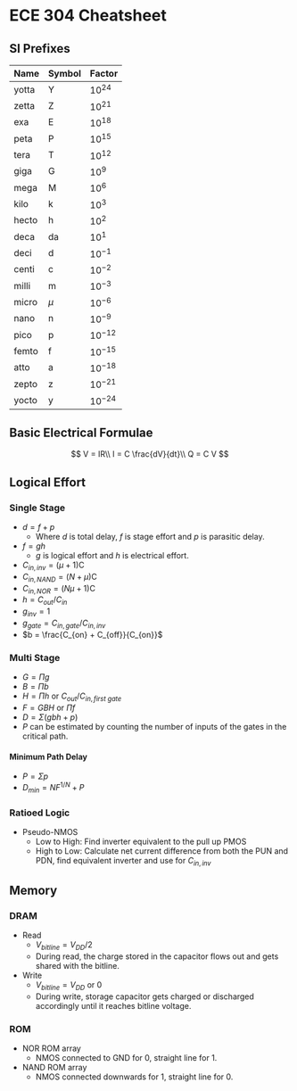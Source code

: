 # ECE 304 Cheatsheet

## SI Prefixes

| Name  | Symbol | Factor     |
| ----- | ------ | ---------- |
| yotta | Y      | $10^{24}$  |
| zetta | Z      | $10^{21}$  |
| exa   | E      | $10^{18}$  |
| peta  | P      | $10^{15}$  |
| tera  | T      | $10^{12}$  |
| giga  | G      | $10^{9}$   |
| mega  | M      | $10^{6}$   |
| kilo  | k      | $10^{3}$   |
| hecto | h      | $10^{2}$   |
| deca  | da     | $10^{1}$   |
| deci  | d      | $10^{-1}$  |
| centi | c      | $10^{-2}$  |
| milli | m      | $10^{-3}$  |
| micro | $\mu$  | $10^{-6}$  |
| nano  | n      | $10^{-9}$  |
| pico  | p      | $10^{-12}$ |
| femto | f      | $10^{-15}$ |
| atto  | a      | $10^{-18}$ |
| zepto | z      | $10^{-21}$ |
| yocto | y      | $10^{-24}$ |

## Basic Electrical Formulae

$$
V = IR\\
I = C \frac{dV}{dt}\\
Q = C V
$$

## Logical Effort

### Single Stage

- $d = f + p$
  - Where $d$ is total delay, $f$ is stage effort and $p$ is parasitic delay.
- $f = gh$
  - $g$ is logical effort and $h$ is electrical effort.
- $C_{in, inv} = (\mu + 1)\text{C}$
- $C_{in, NAND} = (N + \mu)\text{C}$
- $C_{in, NOR} = (N \mu + 1)\text{C}$
- $h = C_{out} / C_{in}$
- $g_{inv} = 1$
- $g_{gate} = C_{in, gate} / C_{in, inv}$
- $b = \frac{C_{on} + C_{off}}{C_{on}}$

### Multi Stage

- $G = \Pi g$
- $B = \Pi b$
- $H = \Pi h \text{ or } C_{out} / C_{in, first~gate}$
- $F = GBH \text{ or } \Pi f$
- $D = \Sigma(gbh + p)$
- $P$ can be estimated by counting the number of inputs of the gates in the critical path.

#### Minimum Path Delay

- $P = \Sigma p$
- $D_{min} = N F^{1/N} + P$

### Ratioed Logic

- Pseudo-NMOS
  - Low to High: Find inverter equivalent to the pull up PMOS
  - High to Low: Calculate net current difference from both the PUN and PDN, find equivalent inverter and use for $C_{in, inv}$

## Memory

### DRAM

- Read
  - $V_{bitline} = V_{DD}/2$
  - During read, the charge stored in the capacitor flows out and gets shared with the bitline.
- Write
  - $V_{bitline} = V_{DD} \text{ or } 0$
  - During write, storage capacitor gets charged or discharged accordingly until it reaches bitline voltage.

### ROM

- NOR ROM array
  - NMOS connected to GND for 0, straight line for 1.
- NAND ROM array
  - NMOS connected downwards for 1, straight line for 0.
